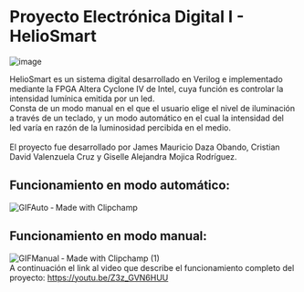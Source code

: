 # Proyecto Electrónica Digital I - HelioSmart
![image](https://user-images.githubusercontent.com/60418323/131223978-913bebaf-6512-4ddb-9e12-d9dcad900199.png)<br />

HelioSmart es un sistema digital desarrollado en Verilog e implementado mediante la FPGA Altera Cyclone IV de Intel, cuya función es controlar la intensidad lumínica emitida por un led.<br />
Consta de un modo manual en el que el usuario elige el nivel de iluminación a través de un teclado, y un modo automático en el cual la intensidad del led varía en razón de la luminosidad percibida en el medio.<br /><br />
El proyecto fue desarrollado por James Mauricio Daza Obando, Cristian David Valenzuela Cruz y Giselle Alejandra Mojica Rodríguez.<br />
## Funcionamiento en modo automático:<br />
![GIFAuto ‐ Made with Clipchamp](https://user-images.githubusercontent.com/60418323/131251132-2097b6d7-62b6-4054-9ec4-e9399abf7b21.gif)<br />
## Funcionamiento en modo manual:<br />
![GIFManual ‐ Made with Clipchamp (1)](https://user-images.githubusercontent.com/60418323/131255724-96cebfd7-1c1b-44c5-a2dd-10210666c33a.gif)<br />
A continuación el link al video que describe el funcionamiento completo del proyecto: https://youtu.be/Z3z_GVN6HUU
